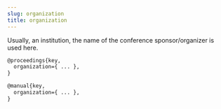 ```yaml
---
slug: organization
title: organization
---
```


Usually, an institution, the name of the conference sponsor/organizer is used here.

```tex
@proceedings{key,
  organization={ ... },
}

@manual{key,
  organization={ ... },
}
```
